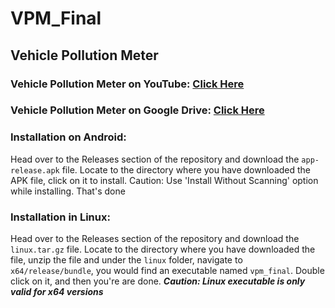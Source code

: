# VPM_Final
## Vehicle Pollution Meter
### Vehicle Pollution Meter on YouTube: [Click Here](https://youtu.be/Zi3baSOurcU?si=n81fV_dpPPxhIUMY)
### Vehicle Pollution Meter on Google Drive: [Click Here](https://drive.google.com/drive/folders/14_ytu9zTLPmuicV7295uIKxE0pKoQrtl?usp=sharing)

### Installation on Android:
Head over to the Releases section of the repository and download the `app-release.apk` file. Locate to the directory where you have downloaded the APK file, click on it to install. Caution: Use 'Install Without Scanning' option while installing. That's done
### Installation in Linux:
Head over to the Releases section of the repository and download the `linux.tar.gz` file. Locate to the directory where you have downloaded the file, unzip the file and under the `linux` folder, navigate to `x64/release/bundle`, you would find an executable named `vpm_final`. Double click on it, and then you're are done. 
***Caution: Linux executable is only valid for x64 versions***